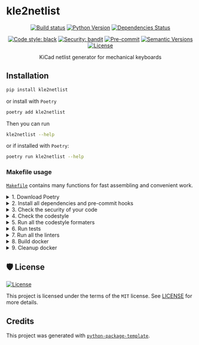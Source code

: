 # kle2netlist

<div align="center">

[![Build status](https://github.com/adamws/kle2netlist/workflows/build/badge.svg?branch=master&event=push)](https://github.com/adamws/kle2netlist/actions?query=workflow%3Abuild)
[![Python Version](https://img.shields.io/pypi/pyversions/kle2netlist.svg)](https://pypi.org/project/kle2netlist/)
[![Dependencies Status](https://img.shields.io/badge/dependencies-up%20to%20date-brightgreen.svg)](https://github.com/adamws/kle2netlist/pulls?utf8=%E2%9C%93&q=is%3Apr%20author%3Aapp%2Fdependabot)

[![Code style: black](https://img.shields.io/badge/code%20style-black-000000.svg)](https://github.com/psf/black)
[![Security: bandit](https://img.shields.io/badge/security-bandit-green.svg)](https://github.com/PyCQA/bandit)
[![Pre-commit](https://img.shields.io/badge/pre--commit-enabled-brightgreen?logo=pre-commit&logoColor=white)](https://github.com/adamws/kle2netlist/blob/master/.pre-commit-config.yaml)
[![Semantic Versions](https://img.shields.io/badge/%F0%9F%9A%80-semantic%20versions-informational.svg)](https://github.com/adamws/kle2netlist/releases)
[![License](https://img.shields.io/github/license/adamws/kle2netlist)](https://github.com/adamws/kle2netlist/blob/master/LICENSE)

KiCad netlist generator for mechanical keyboards
</div>

## Installation

```bash
pip install kle2netlist
```

or install with `Poetry`

```bash
poetry add kle2netlist
```

Then you can run

```bash
kle2netlist --help
```

or if installed with `Poetry`:

```bash
poetry run kle2netlist --help
```

### Makefile usage

[`Makefile`](https://github.com/adamws/kle2netlist/blob/master/Makefile) contains many functions for fast assembling and convenient work.

<details>
<summary>1. Download Poetry</summary>
<p>

```bash
make download-poetry
```

</p>
</details>

<details>
<summary>2. Install all dependencies and pre-commit hooks</summary>
<p>

```bash
make install
```

If you do not want to install pre-commit hooks, run the command with the NO_PRE_COMMIT flag:

```bash
make install NO_PRE_COMMIT=1
```

</p>
</details>

<details>
<summary>3. Check the security of your code</summary>
<p>

```bash
make check-safety
```

This command launches a `Poetry` and `Pip` integrity check as well as identifies security issues with `Safety` and `Bandit`. By default, the build will not crash if any of the items fail. But you can set `STRICT=1` for the entire build, or you can configure strictness for each item separately.

```bash
make check-safety STRICT=1
```

or only for `safety`:

```bash
make check-safety SAFETY_STRICT=1
```

multiple

```bash
make check-safety PIP_STRICT=1 SAFETY_STRICT=1
```

> List of flags for `check-safety` (can be set to `1` or `0`): `STRICT`, `POETRY_STRICT`, `PIP_STRICT`, `SAFETY_STRICT`, `BANDIT_STRICT`.

</p>
</details>

<details>
<summary>4. Check the codestyle</summary>
<p>

The command is similar to `check-safety` but to check the code style, obviously. It uses `Black`, `Darglint`, `Isort`, and `Mypy` inside.

```bash
make check-style
```

It may also contain the `STRICT` flag.

```bash
make check-style STRICT=1
```

> List of flags for `check-style` (can be set to `1` or `0`): `STRICT`, `BLACK_STRICT`, `DARGLINT_STRICT`, `ISORT_STRICT`, `MYPY_STRICT`.

</p>
</details>

<details>
<summary>5. Run all the codestyle formaters</summary>
<p>

Codestyle uses `pre-commit` hooks, so ensure you've run `make install` before.

```bash
make codestyle
```

</p>
</details>

<details>
<summary>6. Run tests</summary>
<p>

```bash
make test
```

</p>
</details>

<details>
<summary>7. Run all the linters</summary>
<p>

```bash
make lint
```

the same as:

```bash
make test && make check-safety && make check-style
```

> List of flags for `lint` (can be set to `1` or `0`): `STRICT`, `POETRY_STRICT`, `PIP_STRICT`, `SAFETY_STRICT`, `BANDIT_STRICT`, `BLACK_STRICT`, `DARGLINT_STRICT`, `ISORT_STRICT`, `MYPY_STRICT`.

</p>
</details>

<details>
<summary>8. Build docker</summary>
<p>

```bash
make docker
```

which is equivalent to:

```bash
make docker VERSION=latest
```

More information [here](https://github.com/adamws/kle2netlist/tree/master/docker).

</p>
</details>

<details>
<summary>9. Cleanup docker</summary>
<p>

```bash
make clean_docker
```

or to remove all build

```bash
make clean
```

More information [here](https://github.com/adamws/kle2netlist/tree/master/docker).

</p>
</details>

## 🛡 License

[![License](https://img.shields.io/github/license/adamws/kle2netlist)](https://github.com/adamws/kle2netlist/blob/master/LICENSE)

This project is licensed under the terms of the `MIT` license. See [LICENSE](https://github.com/adamws/kle2netlist/blob/master/LICENSE) for more details.

## Credits

This project was generated with [`python-package-template`](https://github.com/TezRomacH/python-package-template).
